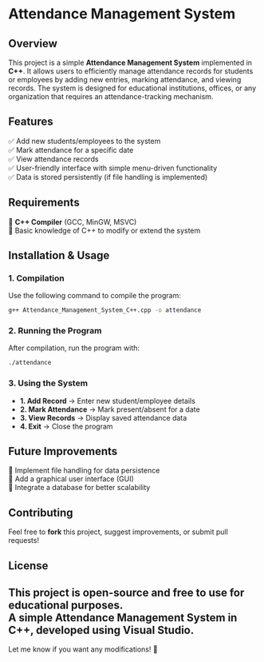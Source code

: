 
# **Attendance Management System**  

## **Overview**  
This project is a simple **Attendance Management System** implemented in **C++**. It allows users to efficiently manage attendance records for students or employees by adding new entries, marking attendance, and viewing records. The system is designed for educational institutions, offices, or any organization that requires an attendance-tracking mechanism.  

## **Features**  
✅ Add new students/employees to the system  
✅ Mark attendance for a specific date  
✅ View attendance records  
✅ User-friendly interface with simple menu-driven functionality  
✅ Data is stored persistently (if file handling is implemented)  

## **Requirements**  
🔹 **C++ Compiler** (GCC, MinGW, MSVC)  
🔹 Basic knowledge of C++ to modify or extend the system  

## **Installation & Usage**  

### **1. Compilation**  
Use the following command to compile the program:  
```bash
g++ Attendance_Management_System_C++.cpp -o attendance
```

### **2. Running the Program**  
After compilation, run the program with:  
```bash
./attendance
```

### **3. Using the System**  
- **1. Add Record** → Enter new student/employee details  
- **2. Mark Attendance** → Mark present/absent for a date  
- **3. View Records** → Display saved attendance data  
- **4. Exit** → Close the program  

## **Future Improvements**  
🚀 Implement file handling for data persistence  
🚀 Add a graphical user interface (GUI)  
🚀 Integrate a database for better scalability  


## **Contributing**  
Feel free to **fork** this project, suggest improvements, or submit pull requests!  

## **License**  

This project is open-source and free to use for educational purposes.  
A simple Attendance Management System in C++, developed using Visual Studio.
---

Let me know if you want any modifications! 🚀
